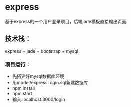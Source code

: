 # express
基于express的一个用户登录项目，后端jade模板直接输出页面

## 技术栈：
express + jade + bootstrap + mysql

### 项目运行：
* 先搭建好mysql数据库环境
* 用model/expressLogin.sql新建数据库
* npm install
* npm start 
* 输入:localhost:3000/login

